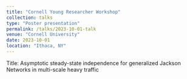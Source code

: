```yaml
---
title: "Cornell Young Researcher Workshop"
collection: talks
type: "Poster presentation"
permalink: /talks/2023-10-01-talk
venue: "Cornell University"
date: 2023-10-01
location: "Ithaca, NY"
---
```


Title: Asymptotic steady-state independence for generalized Jackson Networks in multi-scale heavy traffic
